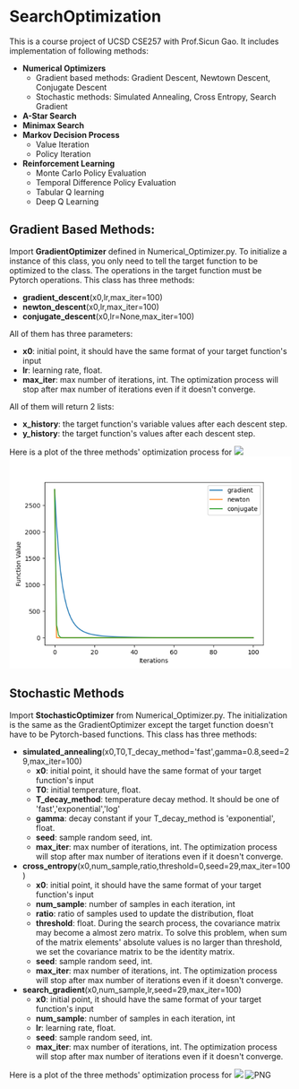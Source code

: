 # SearchOptimization
This is a course project of UCSD CSE257 with Prof.Sicun Gao. It includes implementation of following methods:
- **Numerical Optimizers**
  - Gradient based methods: Gradient Descent, Newtown Descent, Conjugate Descent
  - Stochastic methods: Simulated Annealing, Cross Entropy, Search Gradient
- **A-Star Search**
- **Minimax Search**
- **Markov Decision Process**
  - Value Iteration
  - Policy Iteration
- **Reinforcement Learning**
  - Monte Carlo Policy Evaluation
  - Temporal Difference Policy Evaluation
  - Tabular Q learning
  - Deep Q Learning


## Gradient Based Methods:
Import **GradientOptimizer** defined in Numerical_Optimizer.py. To initialize a instance of this class, you only need to tell the target function to be optimized to the class. The operations in the target function must be Pytorch operations. This class has three methods:
- **gradient_descent**(x0,lr,max_iter=100)
- **newton_descent**(x0,lr,max_iter=100)
- **conjugate_descent**(x0,lr=None,max_iter=100)


All of them has three parameters:
- **x0**: initial point, it should have the same format of your target function's input
- **lr**: learning rate, float.
- **max_iter**: max number of iterations, int. The optimization process will stop after max number of iterations even if it doesn't converge.


All of them will return 2 lists:
- **x_history**: the target function's variable values after each descent step.
- **y_history**: the target function's values after each descent step.

Here is a plot of the three methods' optimization process for 
<img src="http://latex.codecogs.com/gif.latex? f(x_1,x_2,x_3,x_4,x_5) = 9x_1^{2} + 2x_2^{2} + 6x_3^{2} + 5x_4^{2} + 6x_5^{2}" style="border:none;">
![PNG](./figs/gradient_based.png)

## Stochastic Methods
Import **StochasticOptimizer** from Numerical_Optimizer.py. The initialization is the same as the GradientOptimizer except the target function doesn't have to be Pytorch-based functions. This class has three methods:
- **simulated_annealing**(x0,T0,T_decay_method='fast',gamma=0.8,seed=29,max_iter=100)
  - **x0**: initial point, it should have the same format of your target function's input 
  - **T0**: initial temperature, float.
  - **T_decay_method**: temperature decay method. It should be one of 'fast','exponential','log'
  - **gamma**: decay constant if your T_decay_method is 'exponential', float.
  - **seed**: sample random seed, int.
  - **max_iter**: max number of iterations, int. The optimization process will stop after max number of iterations even if it doesn't converge.
- **cross_entropy**(x0,num_sample,ratio,threshold=0,seed=29,max_iter=100)
  - **x0**: initial point, it should have the same format of your target function's input 
  - **num_sample**: number of samples in each iteration, int
  - **ratio**: ratio of samples used to update the distribution, float
  - **threshold**: float. During the search process, the covariance matrix may become a almost zero matrix. To solve this problem, when sum of the matrix elements' absolute values is no larger than threshold, we set the covariance matrix to be the identity matrix.
  - **seed**: sample random seed, int.
  - **max_iter**: max number of iterations, int. The optimization process will stop after max number of iterations even if it doesn't converge. 
- **search_gradient**(x0,num_sample,lr,seed=29,max_iter=100)
  - **x0**: initial point, it should have the same format of your target function's input 
  - **num_sample**: number of samples in each iteration, int
  - **lr**: learning rate, float.
  - **seed**: sample random seed, int.
  - **max_iter**: max number of iterations, int. The optimization process will stop after max number of iterations even if it doesn't converge.  

Here is a plot of the three methods' optimization process for 
<img src="http://latex.codecogs.com/gif.latex? f(x_1,x_2) = x_1^{2} + 3x_2^{2}" style="border:none;">
![PNG](./figs/stochatic.png)

